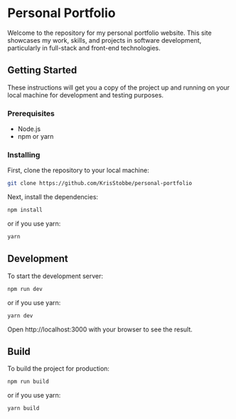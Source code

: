# Personal Portfolio

Welcome to the repository for my personal portfolio website. This site showcases my work, skills, and projects in software development, particularly in full-stack and front-end technologies.

## Getting Started

These instructions will get you a copy of the project up and running on your local machine for development and testing purposes.

### Prerequisites

- Node.js
- npm or yarn

### Installing

First, clone the repository to your local machine:

```bash
git clone https://github.com/KrisStobbe/personal-portfolio
```

Next, install the dependencies:

```bash
npm install
```

or if you use yarn:

```bash
yarn
```

## Development

To start the development server:

```bash
npm run dev
```

or if you use yarn:

```bash
yarn dev
```

Open http://localhost:3000 with your browser to see the result.

## Build

To build the project for production:

```bash
npm run build
```

or if you use yarn:

```bash
yarn build
```
